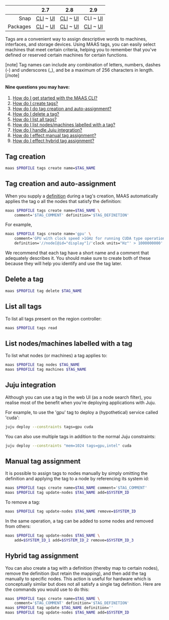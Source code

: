 <!-- deb-2-7-cli
||2.7|2.8|2.9|
|-----:|:-----:|:-----:|:-----:|
|Snap|[CLI](/t/maas-tags/2886) ~ [UI](/t/maas-tags/2887)|[CLI](/t/maas-tags/2888) ~ [UI](/t/maas-tags/2889)|[CLI](/t/maas-tags/2890) ~ [UI](/t/maas-tags/2891)|
|Packages|CLI ~ [UI](/t/maas-tags/2893)|[CLI](/t/maas-tags/2894) ~ [UI](/t/maas-tags/2895)|[CLI](/t/maas-tags/2896) ~ [UI](/t/maas-tags/2897)|
 deb-2-7-cli -->

<!-- deb-2-7-ui
||2.7|2.8|2.9|
|-----:|:-----:|:-----:|:-----:|
|Snap|[CLI](/t/maas-tags/2886) ~ [UI](/t/maas-tags/2887)|[CLI](/t/maas-tags/2888) ~ [UI](/t/maas-tags/2889)|[CLI](/t/maas-tags/2890) ~ [UI](/t/maas-tags/2891)|
|Packages|[CLI](/t/maas-tags/2892) ~ UI|[CLI](/t/maas-tags/2894) ~ [UI](/t/maas-tags/2895)|[CLI](/t/maas-tags/2896) ~ [UI](/t/maas-tags/2897)|
 deb-2-7-ui -->

<!-- deb-2-8-cli
||2.7|2.8|2.9|
|-----:|:-----:|:-----:|:-----:|
|Snap|[CLI](/t/maas-tags/2886) ~ [UI](/t/maas-tags/2887)|[CLI](/t/maas-tags/2888) ~ [UI](/t/maas-tags/2889)|[CLI](/t/maas-tags/2890) ~ [UI](/t/maas-tags/2891)|
|Packages|[CLI](/t/maas-tags/2892) ~ [UI](/t/maas-tags/2893)|CLI ~ [UI](/t/maas-tags/2895)|[CLI](/t/maas-tags/2896) ~ [UI](/t/maas-tags/2897)|
 deb-2-8-cli -->

<!-- deb-2-8-ui
||2.7|2.8|2.9|
|-----:|:-----:|:-----:|:-----:|
|Snap|[CLI](/t/maas-tags/2886) ~ [UI](/t/maas-tags/2887)|[CLI](/t/maas-tags/2888) ~ [UI](/t/maas-tags/2889)|[CLI](/t/maas-tags/2890) ~ [UI](/t/maas-tags/2891)|
|Packages|[CLI](/t/maas-tags/2892) ~ [UI](/t/maas-tags/2893)|[CLI](/t/maas-tags/2894) ~ UI|[CLI](/t/maas-tags/2896) ~ [UI](/t/maas-tags/2897)|
 deb-2-8-ui -->

<!-- deb-2-9-cli
||2.7|2.8|2.9|
|-----:|:-----:|:-----:|:-----:|
|Snap|[CLI](/t/maas-tags/2886) ~ [UI](/t/maas-tags/2887)|[CLI](/t/maas-tags/2888) ~ [UI](/t/maas-tags/2889)|[CLI](/t/maas-tags/2890) ~ [UI](/t/maas-tags/2891)|
|Packages|[CLI](/t/maas-tags/2892) ~ [UI](/t/maas-tags/2893)|[CLI](/t/maas-tags/2894) ~ [UI](/t/maas-tags/2895)|CLI ~ [UI](/t/maas-tags/2897)|
 deb-2-9-cli -->

<!-- deb-2-9-ui
||2.7|2.8|2.9|
|-----:|:-----:|:-----:|:-----:|
|Snap|[CLI](/t/maas-tags/2886) ~ [UI](/t/maas-tags/2887)|[CLI](/t/maas-tags/2888) ~ [UI](/t/maas-tags/2889)|[CLI](/t/maas-tags/2890) ~ [UI](/t/maas-tags/2891)|
|Packages|[CLI](/t/maas-tags/2892) ~ [UI](/t/maas-tags/2893)|[CLI](/t/maas-tags/2894) ~ [UI](/t/maas-tags/2895)|[CLI](/t/maas-tags/2896) ~ UI|
 deb-2-9-ui -->

<!-- snap-2-7-cli
||2.7|2.8|2.9|
|-----:|:-----:|:-----:|:-----:|
|Snap|CLI ~ [UI](/t/maas-tags/2887)|[CLI](/t/maas-tags/2888) ~ [UI](/t/maas-tags/2889)|[CLI](/t/maas-tags/2890) ~ [UI](/t/maas-tags/2891)|
|Packages|[CLI](/t/maas-tags/2892) ~ [UI](/t/maas-tags/2893)|[CLI](/t/maas-tags/2894) ~ [UI](/t/maas-tags/2895)|[CLI](/t/maas-tags/2896) ~ [UI](/t/maas-tags/2897)|
 snap-2-7-cli -->

<!-- snap-2-7-ui
||2.7|2.8|2.9|
|-----:|:-----:|:-----:|:-----:|
|Snap|[CLI](/t/maas-tags/2886) ~ UI|[CLI](/t/maas-tags/2888) ~ [UI](/t/maas-tags/2889)|[CLI](/t/maas-tags/2890) ~ [UI](/t/maas-tags/2891)|
|Packages|[CLI](/t/maas-tags/2892) ~ [UI](/t/maas-tags/2893)|[CLI](/t/maas-tags/2894) ~ [UI](/t/maas-tags/2895)|[CLI](/t/maas-tags/2896) ~ [UI](/t/maas-tags/2897)|
 snap-2-7-ui -->

<!-- snap-2-8-cli
||2.7|2.8|2.9|
|-----:|:-----:|:-----:|:-----:|
|Snap|[CLI](/t/maas-tags/2886) ~ [UI](/t/maas-tags/2887)|CLI ~ [UI](/t/maas-tags/2889)|[CLI](/t/maas-tags/2890) ~ [UI](/t/maas-tags/2891)|
|Packages|[CLI](/t/maas-tags/2892) ~ [UI](/t/maas-tags/2893)|[CLI](/t/maas-tags/2894) ~ [UI](/t/maas-tags/2895)|[CLI](/t/maas-tags/2896) ~ [UI](/t/maas-tags/2897)|
 snap-2-8-cli -->

<!-- snap-2-8-ui
||2.7|2.8|2.9|
|-----:|:-----:|:-----:|:-----:|
|Snap|[CLI](/t/maas-tags/2886) ~ [UI](/t/maas-tags/2887)|[CLI](/t/maas-tags/2888) ~ UI|[CLI](/t/maas-tags/2890) ~ [UI](/t/maas-tags/2891)|
|Packages|[CLI](/t/maas-tags/2892) ~ [UI](/t/maas-tags/2893)|[CLI](/t/maas-tags/2894) ~ [UI](/t/maas-tags/2895)|[CLI](/t/maas-tags/2896) ~ [UI](/t/maas-tags/2897)|
 snap-2-8-ui -->

||2.7|2.8|2.9|
|-----:|:-----:|:-----:|:-----:|
|Snap|[CLI](/t/maas-tags/2886) ~ [UI](/t/maas-tags/2887)|[CLI](/t/maas-tags/2888) ~ [UI](/t/maas-tags/2889)|CLI ~ [UI](/t/maas-tags/2891)|
|Packages|[CLI](/t/maas-tags/2892) ~ [UI](/t/maas-tags/2893)|[CLI](/t/maas-tags/2894) ~ [UI](/t/maas-tags/2895)|[CLI](/t/maas-tags/2896) ~ [UI](/t/maas-tags/2897)|

<!-- snap-2-9-ui
||2.7|2.8|2.9|
|-----:|:-----:|:-----:|:-----:|
|Snap|[CLI](/t/maas-tags/2886) ~ [UI](/t/maas-tags/2887)|[CLI](/t/maas-tags/2888) ~ [UI](/t/maas-tags/2889)|[CLI](/t/maas-tags/2890) ~ UI|
|Packages|[CLI](/t/maas-tags/2892) ~ [UI](/t/maas-tags/2893)|[CLI](/t/maas-tags/2894) ~ [UI](/t/maas-tags/2895)|[CLI](/t/maas-tags/2896) ~ [UI](/t/maas-tags/2897)|
 snap-2-9-ui -->

Tags are a convenient way to assign descriptive words to machines, interfaces, and storage devices. Using MAAS tags, you can easily select machines that meet certain criteria, helping you to remember that you've defined or reserved certain machines for certain functions. 

[note]
 Tag names can include any combination of letters, numbers, dashes (-) and underscores (_), and be a maximum of 256 characters in length.
[/note]

<!-- snap-2-7-ui snap-2-8-ui snap-2-9-ui deb-2-7-ui deb-2-8-ui deb-2-9-ui
#### Four questions you may have:

1. [How are tags defined?](#heading--tag-definitions)
2. [How can I see and filter the tag list?](#heading--tag-listing-and-tags-as-search-filters)
3. [How do I see and change which tags are assigned?](#heading--tag-assignment)
4. [How do I manage tags?](#heading--tag-management)

MAAS supports binding an XPath expressions to a tag using *tag definitions* (see below). This makes auto-assigning tags to matching hardware possible. For instance, you could tag machines that possess fast GPUs and then deploy software that used GPU-accelerated CUDA or OpenCL libraries.

Because [Juju](https://jujucharms.com/docs/stable/about-juju.html) is the recommended way to deploy services on machines managed by MAAS (see [below](#heading--tag-management)), it supports MAAS tags for application deployments. By specifying MAAS tags as Juju "constraints", services can be deployed to machines that have particular user-defined characteristics.

<h2 id="heading--tag-definitions">Tag definitions</h2>

A *tag definition* is the criteria by which machines are auto-labelled by the corresponding tag. During machine enlistment, MAAS collects hardware information (using the [lshw](http://ezix.org/project/wiki/HardwareLiSter) utility). The definition used in creating a tag is then constructed using an *XPath expression* based on that information. See [w3schools documentation](https://www.w3schools.com/xml/xpath_intro.asp) for details on XPath.

The collected data for each machine, viewable (in both XML and YAML) in the web UI, is inspected by you for the desired property. Building on the example alluded to above, a property can be a GPU with a clock speed greater than 1GHz. In this case, the following excerpt from a machine's data (in XML format) is pertinent:

``` nohighlight
      <lshw:node id="display" class="display" handle="PCI:0000:00:02.0">
       <lshw:description>VGA compatible controller</lshw:description>
       <lshw:product>GD 5446</lshw:product>
       <lshw:vendor>Cirrus Logic</lshw:vendor>
       <lshw:physid>2</lshw:physid>
       <lshw:businfo>pci@0000:00:02.0</lshw:businfo>
       <lshw:version>00</lshw:version>
       <lshw:width units="bits">32</lshw:width>
       <lshw:clock units="Hz">33000000</lshw:clock>
       <lshw:configuration>
        <lshw:setting id="latency" value="0"/>
       </lshw:configuration>
       <lshw:capabilities>
        <lshw:capability id="vga_controller"/>
       </lshw:capabilities>
       <lshw:resources>
        <lshw:resource type="memory" value="fc000000-fdffffff"/>
        <lshw:resource type="memory" value="febd0000-febd0fff"/>
        <lshw:resource type="memory" value="febc0000-febcffff"/>
       </lshw:resources>
      </lshw:node>
```

MAAS machines will be selected based on these four XPath *predicates*:

1.   *element* of 'node'
2.   with an *attribute* of 'id'
3.   whose *value* is 'display'
4.   and has a *child element* of 'clock units="Hz"'

After adding the speed criteria via an XPath *operator* we end up with this as our tag definition:

``` nohighlight
//node[@id="display"]/'clock units="Hz"' > 1000000000
```

<h2 id="heading--tag-listing-and-tags-as-search-filters">Tag listing and tags as search filters</h2>

To list all tags, visit the 'Machines' tab and expand the 'Tags' subsection in the left pane.

In this view, you can use tags as machine search filters. Select one or several tags. The machines that satisfy all selected tags will display on the right pane. Notice there is a search field at the top of the right pane. You can type a search expression into this field.

Below, tag 'virtual' has been selected (with the mouse), and the search field automatically reflects this. Five machines satisfy this search filter.

<a href="https://assets.ubuntu.com/v1/69aa9997-nodes-tags__2.6-tags-filter.png" target = "_blank"><img src="https://assets.ubuntu.com/v1/69aa9997-nodes-tags__2.6-tags-filter.png"></a>

Remove a tag from the search filter by either hitting the 'x' character alongside a tag or editing the search expression.

<h2 id="heading--tag-assignment">Tag assignment</h2>

To view a machine's currently assigned tags, stay on the 'Machines' page and click on the machine in question. MAAS will display currently-assigned tags in the *Tags* pane of the 'Machine summary'.

Select the 'Configuration' tab and then the 'Edit' button alongside 'Machine configuration' to edit tags:

1.   To unassign a tag hit the 'x' character alongside a tag.
2.   To create a basic tag, type the name of the new tag in the 'Add a tag' field and hit Enter. The tag will be created and automatically assigned to the machine. Repeat if desired.
3.   To assign an existing tag, type at least three characters to trigger a real-time search. Any resulting tags will show up in a drop-down menu. Select as desired.

<a href="https://assets.ubuntu.com/v1/250050ee-nodes-tags__2.6-tags-add-remove.png" target = "_blank"><img src="https://assets.ubuntu.com/v1/250050ee-nodes-tags__2.6-tags-add-remove.png"></a>

You can apply changes by pressing the 'Save changes' button.

[note]
New tags become available as a filter in the 'Machines' page in the web UI immediately after you add them.
[/note]

<h3 id="heading--tags-for-network-interfaces">Tags for network interfaces</h3>

It's also possible to assign tags to specific network interfaces. You can use these tags when searching for machines within the web UI and when allocating machines from the API.

Network interface tags can only be assigned when a machine is in either a 'Ready' or a 'Broken' state.

With the machine selected from the 'Machines' page, on the 'Interfaces' tab use the 'Edit Physical' button from the 'Actions' menu icon to the right of an interface:

<a href="https://assets.ubuntu.com/v1/dd9cf996-nodes-tags__2.6-tag-net-interfaces.png" target = "_blank"><img src="https://assets.ubuntu.com/v1/dd9cf996-nodes-tags__2.6-tag-net-interfaces.png"></a>

To add a tag, type its name into the 'Tags' field and press Enter. Repeat as desired. Use the small 'x' next to a tag to unassign the tag.

You can apply changes by pressing the 'Save' button.

<h3 id="heading--tags-for-storage-configuration">Tags for storage configuration</h3>

Alongside tags for an entire machine and network interfaces, you can also define tags for storage devices. You can use these tags like any other, when searching for machines within the web UI, where they appear beneath the 'Storage tag' filter, and when allocating machines from the API.

To add a tag to a storage device, click on the machine with the storage you wish to tag on the 'Machines' page of the web UI and open the 'Storage' tab. Use the menu in the 'Actions' column beneath 'Available disks and partitions' to select 'Edit disk' for your chosen device:

<a href="https://assets.ubuntu.com/v1/43dd9f9d-nodes-tags__2.6-tag-storage.png" target = "_blank"><img src="https://assets.ubuntu.com/v1/43dd9f9d-nodes-tags__2.6-tag-storage.png"></a>

To add a tag, type its name into the 'Tags' field and press Enter. Repeat as desired. Use the small 'x' next to a tag to unassign the tag.

You can apply changes by pressing the 'Save' button.
snap-2-7-ui snap-2-8-ui snap-2-9-ui deb-2-7-ui deb-2-8-ui deb-2-9-ui -->

#### Nine questions you may have:

1. [How do I get started with the MAAS CLI?](/t/maas-cli/802)
2. [How do I create tags?](#heading--rudimentary-tag-creation)
3. [How do I do tag creation and auto-assignment?](#heading--tag-creation-and-auto-assignment)
4. [How do I delete a tag?](#heading--delete-a-tag)
5. [How do I list all tags?](#heading--list-all-tags)
6. [How do I list nodes/machines labelled with a tag?](#heading--list-nodesmachines-labelled-with-a-tag)
7. [How do I handle Juju integration?](#heading--juju-integration)
8. [How do I effect manual tag assignment?](#heading--manual-tag-assignment)
9. [How do I effect hybrid tag assignment?](#heading--hybrid-tag-assignment)

<h2 id="heading--rudimentary-tag-creation">Tag creation</h2>

``` bash
maas $PROFILE tags create name=$TAG_NAME
```

<h2 id="heading--tag-creation-and-auto-assignment">Tag creation and auto-assignment</h2>

When you supply a [definition](/t/maas-tags/834#heading--tag-definitions) during a tag's creation, MAAS automatically applies the tag o all the nodes that satisfy the definition:

``` bash
maas $PROFILE tags create name=$TAG_NAME \
    comment='$TAG_COMMENT' definition='$TAG_DEFINITION'
```

For example,

``` bash
maas $PROFILE tags create name='gpu' \
    comment='GPU with clock speed >1GHz for running CUDA type operations.' \
    definition='//node[@id="display"]/'clock units="Hz"' > 1000000000'
```

We recommend that each tag have a short name and a comment that adequately describes it. You should make sure to create both of these because they will help you identify and use the tag later.

<h2 id="heading--tags-for-network-interfaces</h2>

It's also possible to assign tags to specific network interfaces. You can use these tags when searching for machines within the web UI and when allocating machines from the API.

Network interface tags can only be assigned when a machine is in either a 'Ready' or a 'Broken' state.

To add a tag to a network interface, use the following command:

```
maas $PROFILE interface add-tag $SYSTEM_ID $INTERFACE_ID tag=$TAG_STRING
```

To delete a tag from a network interface:

```
maas $PROFILE interface remove-tag $SYSTEM_ID $INTERFACE_ID tag=$TAG_STRING
```

<h2 id="heading--delete-a-tag">Delete a tag</h2>

``` bash
maas $PROFILE tag delete $TAG_NAME
```

<h2 id="heading--list-all-tags">List all tags</h2>

To list all tags present on the region controller:

``` bash
maas $PROFILE tags read
```

<h2 id="heading--list-nodesmachines-labelled-with-a-tag">List nodes/machines labelled with a tag</h2>

To list what nodes (or machines) a tag applies to:

``` bash
maas $PROFILE tag nodes $TAG_NAME
maas $PROFILE tag machines $TAG_NAME
```

<h2 id="heading--juju-integration">Juju integration</h2>

Although you can use a tag in the web UI (as a node search filter), you realise most of the benefit when you're deploying applications with Juju.

For example, to use the 'gpu' tag to deploy a (hypothetical) service called 'cuda':

``` bash
juju deploy --constraints tags=gpu cuda
```

You can also use multiple tags in addition to the normal Juju constraints:

``` bash
juju deploy --constraints "mem=1024 tags=gpu,intel" cuda
```

<h2 id="heading--manual-tag-assignment">Manual tag assignment</h2>

It is possible to assign tags to nodes manually by simply omitting the definition and applying the tag to a node by referencing its system id:

``` bash
maas $PROFILE tags create name=$TAG_NAME comment='$TAG_COMMENT'
maas $PROFILE tag update-nodes $TAG_NAME add=$SYSTEM_ID
```

To remove a tag:

``` bash
maas $PROFILE tag update-nodes $TAG_NAME remove=$SYSTEM_ID
```

In the same operation, a tag can be added to some nodes and removed from others:

``` bash
maas $PROFILE tag update-nodes $TAG_NAME \
    add=$SYSTEM_ID_1 add=$SYSTEM_ID_2 remove=$SYSTEM_ID_3
```

<h2 id="heading--hybrid-tag-assignment">Hybrid tag assignment</h2>

You can also create a tag with a definition (thereby map to certain nodes), remove the definition (but retain the mapping), and then add the tag manually to specific nodes. This action is useful for hardware which is conceptually similar but does not all satisfy a single tag definition. Here are the commands you would use to do this:

``` bash
maas $PROFILE tags create name=$TAG_NAME \
    comment='$TAG_COMMENT' definition='$TAG_DEFINITION'
maas $PROFILE tag update $TAG_NAME definition=''
maas $PROFILE tag update-nodes $TAG_NAME add=$SYSTEM_ID
```
